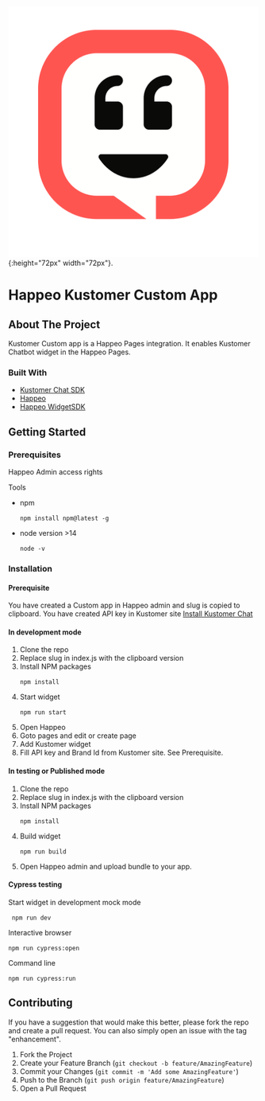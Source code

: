 ![Kustomer](./docs/images/logo.png){:height="72px" width="72px"}.

# Happeo Kustomer Custom App

## About The Project

Kustomer Custom app is a Happeo Pages integration. It enables Kustomer Chatbot widget in the Happeo Pages.

### Built With

- [Kustomer Chat SDK](https://kustomer.kustomer.help/en_us/chat-sdk-SyRjnij0P)
- [Happeo](https://app.happeo.com/)
- [Happeo WidgetSDK](https://www.npmjs.com/package/@happeo/widget-sdk)

## Getting Started

### Prerequisites

Happeo Admin access rights

Tools

- npm
  ```
  npm install npm@latest -g
  ```
- node version >14
  ```
  node -v
  ```

### Installation

#### Prerequisite

You have created a Custom app in Happeo admin and slug is copied to clipboard.
You have created API key in Kustomer site [Install Kustomer Chat](https://kustomer.kustomer.help/en_us/chat-sdk-SyRjnij0P)

#### In development mode

1. Clone the repo
2. Replace slug in index.js with the clipboard version
3. Install NPM packages
   ```
   npm install
   ```
4. Start widget
   ```
   npm run start
   ```
5. Open Happeo
6. Goto pages and edit or create page
7. Add Kustomer widget
8. Fill API key and Brand Id from Kustomer site. See Prerequisite.

#### In testing or Published mode

1. Clone the repo
2. Replace slug in index.js with the clipboard version
3. Install NPM packages
   ```
   npm install
   ```
4. Build widget
   ```
   npm run build
   ```
5. Open Happeo admin and upload bundle to your app.

#### Cypress testing

Start widget in development mock mode

```
 npm run dev
```

Interactive browser

```
npm run cypress:open
```

Command line

```
npm run cypress:run
```

## Contributing

If you have a suggestion that would make this better, please fork the repo and create a pull request. You can also simply open an issue with the tag "enhancement".

1. Fork the Project
2. Create your Feature Branch (`git checkout -b feature/AmazingFeature`)
3. Commit your Changes (`git commit -m 'Add some AmazingFeature'`)
4. Push to the Branch (`git push origin feature/AmazingFeature`)
5. Open a Pull Request
